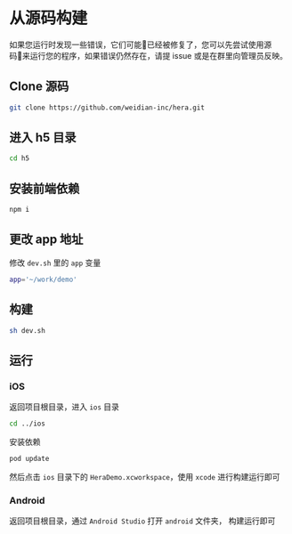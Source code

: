 # 从源码构建

如果您运行时发现一些错误，它们可能已经被修复了，您可以先尝试使用源码来运行您的程序，如果错误仍然存在，请提 issue 或是在群里向管理员反映。

## Clone 源码

```sh
git clone https://github.com/weidian-inc/hera.git
```

## 进入 h5 目录

```sh
cd h5
```

## 安装前端依赖

```sh
npm i
```

## 更改 app 地址

修改 `dev.sh` 里的 `app` 变量

```sh
app='~/work/demo'
```

## 构建

```sh
sh dev.sh
```

## 运行

### iOS

返回项目根目录，进入 `ios` 目录

```sh
cd ../ios
```

安装依赖

```sh
pod update
```

然后点击 `ios` 目录下的 `HeraDemo.xcworkspace`，使用 `xcode` 进行构建运行即可

### Android

返回项目根目录，通过 `Android Studio` 打开 `android` 文件夹， 构建运行即可
